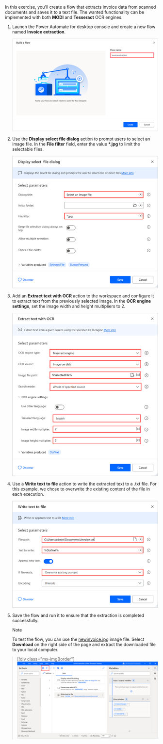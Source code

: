 In this exercise, you'll create a flow that extracts invoice data from scanned documents and saves it to a text file. The wanted functionality can be implemented with both **MODI** and **Tesseract** OCR engines.

1. Launch the Power Automate for desktop console and create a new flow named **Invoice extraction**.

    ![Screenshot of the Build a flow dialog with Flow name set to Invoice extraction.](..\media\exercise-new-flow.png)

1. Use the **Display select file dialog** action to prompt users to select an image file. In the **File filter** field, enter the value **\*.jpg** to limit the selectable files.

    ![Screenshot of the Display select file dialog action.](..\media\exercise-display-select-file-dialog-action.png)

1. Add an **Extract text with OCR** action to the workspace and configure it to extract text from the previously selected image. In the **OCR engine settings**, set the image width and height multipliers to 2.

    ![Screenshot of the Extract text with O C R action.](..\media\exercise-extract-text-with-ocr-action.png)

1. Use a **Write text to file** action to write the extracted text to a .txt file. For this example, we chose to overwrite the existing content of the file in each execution.

    ![Screenshot of the Write text to file action.](..\media\exercise-write-text-to-file-action.png)

1. Save the flow and run it to ensure that the extraction is completed successfully.

    > [!NOTE]
    > To test the flow, you can use the [newinvoice.jpg](https://github.com/MicrosoftDocs/mslearn-developer-tools-power-platform/raw/master/power-automate-desktop/newinvoice.zip) image file. Select **Download** on the right side of the page and extract the downloaded file to your local computer.

> [!div class="mx-imgBorder"]
> [![Screenshot of the appropriate buttons in the designer to save and run the final flow.](../media/exericse-final-flow.png)](../media/exericse-final-flow.png#lightbox)
